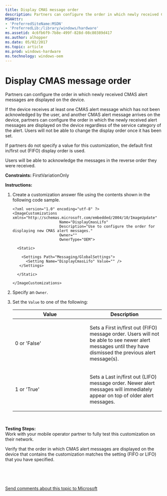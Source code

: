 ```yaml
---
title: Display CMAS message order
description: Partners can configure the order in which newly received CMAS alert messages are displayed on the device.
MSHAttr:
- 'PreferredSiteName:MSDN'
- 'PreferredLib:/library/windows/hardware'
ms.assetid: 4c6fb6f9-7b8e-499f-828d-08c80389d417
ms.author: alhopper
ms.date: 05/02/2017
ms.topic: article
ms.prod: windows-hardware
ms.technology: windows-oem
---
```


# Display CMAS message order


Partners can configure the order in which newly received CMAS alert messages are displayed on the device.

If the device receives at least one CMAS alert message which has not been acknowledged by the user, and another CMAS alert message arrives on the device, partners can configure the order in which the newly received alert messages are displayed on the device regardless of the service category of the alert. Users will not be able to change the display order once it has been set.

If partners do not specify a value for this customization, the default first in/first out (FIFO) display order is used.

Users will be able to acknowledge the messages in the reverse order they were received.

<a href="" id="constraints---firstvariationonly"></a>**Constraints:** FirstVariationOnly  

<a href="" id="instructions-"></a>**Instructions:**  
1.  Create a customization answer file using the contents shown in the following code sample.

    ``` syntax
    <?xml version="1.0" encoding="utf-8" ?>  
    <ImageCustomizations xmlns="http://schemas.microsoft.com/embedded/2004/10/ImageUpdate"  
                         Name="DisplayCmasLifo"  
                         Description="Use to configure the order for displaying new CMAS alert messages."  
                         Owner=""  
                         OwnerType="OEM"> 
      
      <Static>  

        <Settings Path="Messaging/GlobalSettings">  
          <Setting Name="DisplayCmasLifo" Value="" /> 
       </Settings>  

      </Static>

    </ImageCustomizations>
    ```

2.  Specify an `Owner`.

3.  Set the `Value` to one of the following:

    <table>
    <colgroup>
    <col width="50%" />
    <col width="50%" />
    </colgroup>
    <thead>
    <tr class="header">
    <th>Value</th>
    <th>Description</th>
    </tr>
    </thead>
    <tbody>
    <tr class="odd">
    <td><p>0 or 'False'</p></td>
    <td><p>Sets a First in/first out (FIFO) message order. Users will not be able to see newer alert messages until they have dismissed the previous alert message(s).</p></td>
    </tr>
    <tr class="even">
    <td><p>1 or 'True'</p></td>
    <td><p>Sets a Last in/first out (LIFO) message order. Newer alert messages will immediately appear on top of older alert messages.</p></td>
    </tr>
    </tbody>
    </table>

     

<a href="" id="testing-steps-"></a>**Testing Steps:**  
Work with your mobile operator partner to fully test this customization on their network.

Verify that the order in which CMAS alert messages are displayed on the device that contains the customization matches the setting (FIFO or LIFO) that you have specified.

 

 

[Send comments about this topic to Microsoft](mailto:wsddocfb@microsoft.com?subject=Documentation%20feedback%20%5Bp_phCustomization\p_phCustomization%5D:%20Display%20CMAS%20message%20order%20%20RELEASE:%20%289/7/2016%29&body=%0A%0APRIVACY%20STATEMENT%0A%0AWe%20use%20your%20feedback%20to%20improve%20the%20documentation.%20We%20don't%20use%20your%20email%20address%20for%20any%20other%20purpose,%20and%20we'll%20remove%20your%20email%20address%20from%20our%20system%20after%20the%20issue%20that%20you're%20reporting%20is%20fixed.%20While%20we're%20working%20to%20fix%20this%20issue,%20we%20might%20send%20you%20an%20email%20message%20to%20ask%20for%20more%20info.%20Later,%20we%20might%20also%20send%20you%20an%20email%20message%20to%20let%20you%20know%20that%20we've%20addressed%20your%20feedback.%0A%0AFor%20more%20info%20about%20Microsoft's%20privacy%20policy,%20see%20http://privacy.microsoft.com/default.aspx. "Send comments about this topic to Microsoft")




